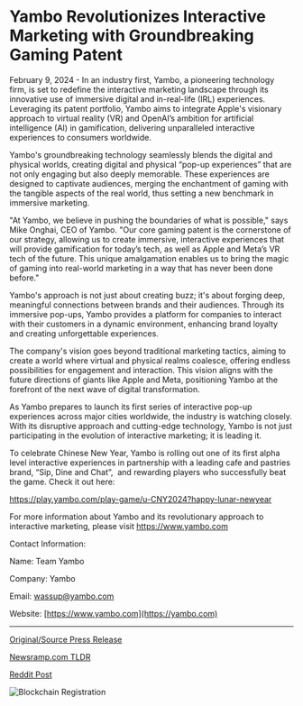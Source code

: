 # Yambo Revolutionizes Interactive Marketing with Groundbreaking Gaming Patent

February 9, 2024 - In an industry first, Yambo, a pioneering technology firm, is set to redefine the interactive marketing landscape through its innovative use of immersive digital and in-real-life (IRL) experiences. Leveraging its patent portfolio, Yambo aims to integrate Apple's visionary approach to virtual reality (VR) and OpenAI’s ambition for artificial intelligence (AI) in gamification, delivering unparalleled interactive experiences to consumers worldwide.

Yambo's groundbreaking technology seamlessly blends the digital and physical worlds, creating digital and physical “pop-up experiences” that are not only engaging but also deeply memorable. These experiences are designed to captivate audiences, merging the enchantment of gaming with the tangible aspects of the real world, thus setting a new benchmark in immersive marketing.

"At Yambo, we believe in pushing the boundaries of what is possible," says Mike Onghai, CEO of Yambo. "Our core gaming patent is the cornerstone of our strategy, allowing us to create immersive, interactive experiences that will provide gamification for today’s tech, as well as Apple and Meta’s VR tech of the future. This unique amalgamation enables us to bring the magic of gaming into real-world marketing in a way that has never been done before."

Yambo's approach is not just about creating buzz; it's about forging deep, meaningful connections between brands and their audiences. Through its immersive pop-ups, Yambo provides a platform for companies to interact with their customers in a dynamic environment, enhancing brand loyalty and creating unforgettable experiences.

The company's vision goes beyond traditional marketing tactics, aiming to create a world where virtual and physical realms coalesce, offering endless possibilities for engagement and interaction. This vision aligns with the future directions of giants like Apple and Meta, positioning Yambo at the forefront of the next wave of digital transformation.

As Yambo prepares to launch its first series of interactive pop-up experiences across major cities worldwide, the industry is watching closely. With its disruptive approach and cutting-edge technology, Yambo is not just participating in the evolution of interactive marketing; it is leading it.

To celebrate Chinese New Year, Yambo is rolling out one of its first alpha level interactive experiences in partnership with a leading cafe and pastries brand, “Sip, Dine and Chat”,  and rewarding players who successfully beat the game. Check it out here:

https://play.yambo.com/play-game/u-CNY2024?happy-lunar-newyear

For more information about Yambo and its revolutionary approach to interactive marketing, please visit https://www.yambo.com

Contact Information:

Name: Team Yambo

Company: Yambo

Email: wassup@yambo.com

Website: [https://www.yambo.com](https://yambo.com) 

---

[Original/Source Press Release](https://blockchainwire.io/press-release/yambo-revolutionizes-interactive-marketing-with-groundbreaking-gaming-patent)
                    

[Newsramp.com TLDR](None) 



[Reddit Post](https://www.reddit.com/r/MarketingNewsramp/comments/1avjz2z/yambo_redefines_interactive_marketing_with/) 



![Blockchain Registration](https://cdn.newsramp.app/blockchainwire/qrcode/242/11/raineCC2.webp)